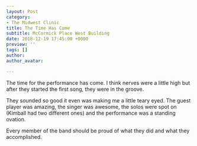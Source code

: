 ```yaml
---
layout: Post
category:
- The Midwest Clinic
title: The Time Has Come
subtitle: McCormick Place West Building
date: 2018-12-19 17:45:00 +0000
preview: ''
tags: []
author: 
author_avatar: 

---
```

The time for the performance has come. I think nerves were a little high but after they started the first song, they were in the groove. 

They sounded so good it even was making me a little teary eyed. The guest player was amazing, the singer was awesome, the solos were spot on (Kimball had two different ones) and the performance was a standing ovation. 

Every member of the band should be proud of what they did and what they accomplished.